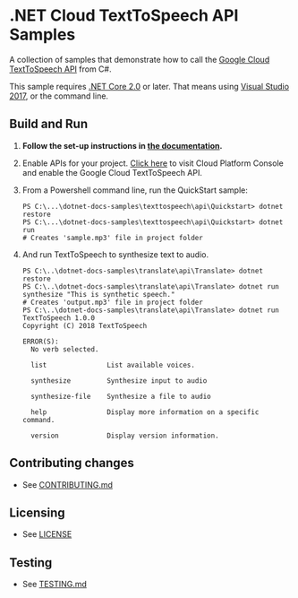 # .NET Cloud TextToSpeech API Samples

A collection of samples that demonstrate how to call the 
[Google Cloud TextToSpeech API](https://cloud.google.com/text-to-speech/) from C#.

This sample requires [.NET Core 2.0](https://www.microsoft.com/net/core) or
later.  That means using
[Visual Studio 2017](https://www.visualstudio.com/), or the command line.
## Build and Run

1.  **Follow the set-up instructions in [the documentation](https://cloud.google.com/dotnet/docs/setup).**

4.  Enable APIs for your project.
    [Click here](https://console.cloud.google.com/flows/enableapi?apiid=texttospeech.googleapis.com&showconfirmation=true)
    to visit Cloud Platform Console and enable the Google Cloud TextToSpeech API.

9.  From a Powershell command line, run the QuickStart sample:
    ```
    PS C:\...\dotnet-docs-samples\texttospeech\api\Quickstart> dotnet restore
    PS C:\...\dotnet-docs-samples\texttospeech\api\Quickstart> dotnet run
    # Creates 'sample.mp3' file in project folder
    ```

10. And run TextToSpeech to synthesize text to audio.
    ```
    PS C:\..\dotnet-docs-samples\translate\api\Translate> dotnet restore
    PS C:\..\dotnet-docs-samples\translate\api\Translate> dotnet run synthesize "This is synthetic speech."
    # Creates 'output.mp3' file in project folder
    PS C:\..\dotnet-docs-samples\translate\api\Translate> dotnet run
    TextToSpeech 1.0.0
    Copyright (C) 2018 TextToSpeech

    ERROR(S):
      No verb selected.

      list               List available voices.

      synthesize         Synthesize input to audio

      synthesize-file    Synthesize a file to audio

      help               Display more information on a specific command.

      version            Display version information.
    ```

## Contributing changes

* See [CONTRIBUTING.md](../../CONTRIBUTING.md)

## Licensing

* See [LICENSE](../../LICENSE)

## Testing

* See [TESTING.md](../../TESTING.md)